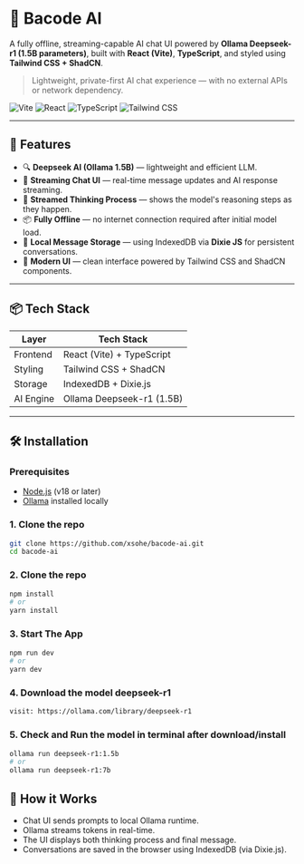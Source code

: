 # 🧠 Bacode AI

A fully offline, streaming-capable AI chat UI powered by **Ollama Deepseek-r1 (1.5B parameters)**, built with **React (Vite)**, **TypeScript**, and styled using **Tailwind CSS + ShadCN**.

> Lightweight, private-first AI chat experience — with no external APIs or network dependency.

![Vite](https://img.shields.io/badge/Vite-%23333?style=for-the-badge&logo=vite&logoColor=white)
![React](https://img.shields.io/badge/React-%2320232a?style=for-the-badge&logo=react&logoColor=61DAFB)
![TypeScript](https://img.shields.io/badge/TypeScript-%23007ACC?style=for-the-badge&logo=typescript&logoColor=white)
![Tailwind CSS](https://img.shields.io/badge/Tailwind-%2306B6D4?style=for-the-badge&logo=tailwindcss&logoColor=white)

---

## 🚀 Features

- 🔍 **Deepseek AI (Ollama 1.5B)** — lightweight and efficient LLM.
- 💬 **Streaming Chat UI** — real-time message updates and AI response streaming.
- 💭 **Streamed Thinking Process** — shows the model's reasoning steps as they happen.
- 📦 **Fully Offline** — no internet connection required after initial model load.
- 🧠 **Local Message Storage** — using IndexedDB via **Dixie JS** for persistent conversations.
- 🎨 **Modern UI** — clean interface powered by Tailwind CSS and ShadCN components.

---

## 📦 Tech Stack

| Layer     | Tech Stack                |
| --------- | ------------------------- |
| Frontend  | React (Vite) + TypeScript |
| Styling   | Tailwind CSS + ShadCN     |
| Storage   | IndexedDB + Dixie.js      |
| AI Engine | Ollama Deepseek-r1 (1.5B) |

---

## 🛠️ Installation

### Prerequisites

- [Node.js](https://nodejs.org/) (v18 or later)
- [Ollama](https://ollama.com/) installed locally

### 1. Clone the repo

```bash
git clone https://github.com/xsohe/bacode-ai.git
cd bacode-ai
```

### 2. Clone the repo

```bash
npm install
# or
yarn install
```

### 3. Start The App

```bash
npm run dev
# or
yarn dev
```

### 4. Download the model deepseek-r1

```bash
visit: https://ollama.com/library/deepseek-r1
```

### 5. Check and Run the model in terminal after download/install

```bash
ollama run deepseek-r1:1.5b
# or
ollama run deepseek-r1:7b
```

## 🧠 How it Works

- Chat UI sends prompts to local Ollama runtime.
- Ollama streams tokens in real-time.
- The UI displays both thinking process and final message.
- Conversations are saved in the browser using IndexedDB (via Dixie.js).
